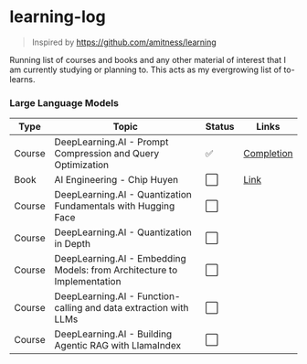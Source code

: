# learning-log
> Inspired by https://github.com/amitness/learning 

Running list of courses and books and any other material of interest that I am currently studying or planning to. This acts as my evergrowing list of to-learns.

### Large Language Models

| Type     | Topic                                                                     |  Status  | Links                      |
| -------- | ------------------------------------------------------------------------- | -------- | -------------------------- |
| Course   | DeepLearning.AI - Prompt Compression and Query Optimization               |    ✅    | [Completion](https://learn.deeplearning.ai/accomplishments/8665767e-b2d2-4ce1-95ad-4f94216c26dc?usp=sharing)
| Book     | AI Engineering - Chip Huyen                                               |    ⬜    | [Link](https://www.oreilly.com/library/view/ai-engineering/9781098166298/)
| Course   | DeepLearning.AI - Quantization Fundamentals with Hugging Face             |    ⬜    | 
| Course   | DeepLearning.AI - Quantization in Depth                                   |    ⬜    | 
| Course   | DeepLearning.AI - Embedding Models: from Architecture to Implementation   |    ⬜    | 
| Course   | DeepLearning.AI - Function-calling and data extraction with LLMs          |    ⬜    | 
| Course   | DeepLearning.AI - Building Agentic RAG with LlamaIndex                    |    ⬜    | 
